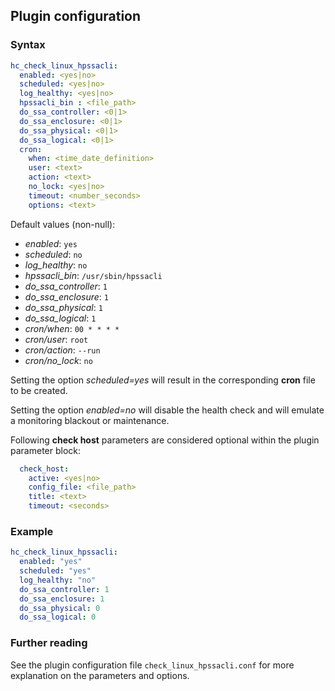 ## Plugin configuration

### Syntax

```yaml
hc_check_linux_hpssacli:
  enabled: <yes|no>
  scheduled: <yes|no>
  log_healthy: <yes|no>
  hpssacli_bin : <file_path>
  do_ssa_controller: <0|1>
  do_ssa_enclosure: <0|1>
  do_ssa_physical: <0|1>
  do_ssa_logical: <0|1>
  cron:
    when: <time_date_definition>
    user: <text>
    action: <text>
    no_lock: <yes|no>
    timeout: <number_seconds>
    options: <text>  
```

Default values (non-null):
* *enabled*: `yes`
* *scheduled*: `no`
* *log_healthy*: `no`
* *hpssacli_bin*: `/usr/sbin/hpssacli`
* *do_ssa_controller*: `1`
* *do_ssa_enclosure*: `1`
* *do_ssa_physical*: `1`
* *do_ssa_logical*: `1`
* *cron/when*: `00 * * * *`
* *cron/user*: `root`
* *cron/action*: `--run`
* *cron/no_lock*: `no`

Setting the option *scheduled=yes* will result in the corresponding **cron** file to be created.

Setting the option *enabled=no* will disable the health check and will emulate a monitoring blackout or maintenance.

Following **check host** parameters are considered optional within the plugin parameter block:

```yaml
  check_host:
    active: <yes|no>
    config_file: <file_path>
    title: <text>
    timeout: <seconds>
```

### Example

```yaml
hc_check_linux_hpssacli:
  enabled: "yes"
  scheduled: "yes"    
  log_healthy: "no"
  do_ssa_controller: 1
  do_ssa_enclosure: 1
  do_ssa_physical: 0
  do_ssa_logical: 0
```

### Further reading

See the plugin configuration file `check_linux_hpssacli.conf` for more explanation on the parameters and options.
